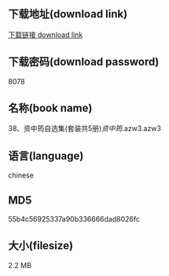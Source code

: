 ## 下载地址(download link)
[下载链接 download link](https://voluble-croquembouche-d321dc.netlify.app/?s=38%E3%80%81%E8%B5%84%E4%B8%AD%E7%AD%A0%E8%87%AA%E9%80%89%E9%9B%86%28%E5%A5%97%E8%A3%85%E5%85%B15%E5%86%8C%29_%E8%B5%84%E4%B8%AD%E7%AD%A0_.azw3)

## 下载密码(download password)
8078

## 名称(book name)
38、资中筠自选集(套装共5册)_资中筠_.azw3.azw3

## 语言(language)
chinese

## MD5
55b4c56925337a90b336666dad8026fc

## 大小(filesize)
2.2 MB
